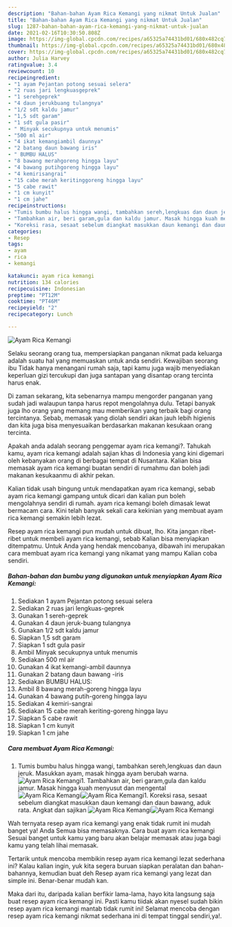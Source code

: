 ```yaml
---
description: "Bahan-bahan Ayam Rica Kemangi yang nikmat Untuk Jualan"
title: "Bahan-bahan Ayam Rica Kemangi yang nikmat Untuk Jualan"
slug: 1287-bahan-bahan-ayam-rica-kemangi-yang-nikmat-untuk-jualan
date: 2021-02-16T10:30:50.808Z
image: https://img-global.cpcdn.com/recipes/a65325a74431bd01/680x482cq70/ayam-rica-kemangi-foto-resep-utama.jpg
thumbnail: https://img-global.cpcdn.com/recipes/a65325a74431bd01/680x482cq70/ayam-rica-kemangi-foto-resep-utama.jpg
cover: https://img-global.cpcdn.com/recipes/a65325a74431bd01/680x482cq70/ayam-rica-kemangi-foto-resep-utama.jpg
author: Julia Harvey
ratingvalue: 3.4
reviewcount: 10
recipeingredient:
- "1 ayam Pejantan potong sesuai selera"
- "2 ruas jari lengkuasgeprek"
- "1 serehgeprek"
- "4 daun jerukbuang tulangnya"
- "1/2 sdt kaldu jamur"
- "1,5 sdt garam"
- "1 sdt gula pasir"
- " Minyak secukupnya untuk menumis"
- "500 ml air"
- "4 ikat kemangiambil daunnya"
- "2 batang daun bawang iris"
- " BUMBU HALUS"
- "8 bawang merahgoreng hingga layu"
- "4 bawang putihgoreng hingga layu"
- "4 kemirisangrai"
- "15 cabe merah keritinggoreng hingga layu"
- "5 cabe rawit"
- "1 cm kunyit"
- "1 cm jahe"
recipeinstructions:
- "Tumis bumbu halus hingga wangi, tambahkan sereh,lengkuas dan daun jeruk. Masukkan ayam, masak hingga ayam berubah warna."
- "Tambahkan air, beri garam,gula dan kaldu jamur. Masak hingga kuah menyusut dan mengental"
- "Koreksi rasa, sesaat sebelum diangkat masukkan daun kemangi dan daun bawang, aduk rata. Angkat dan sajikan"
categories:
- Resep
tags:
- ayam
- rica
- kemangi

katakunci: ayam rica kemangi 
nutrition: 134 calories
recipecuisine: Indonesian
preptime: "PT12M"
cooktime: "PT46M"
recipeyield: "2"
recipecategory: Lunch

---
```



![Ayam Rica Kemangi](https://img-global.cpcdn.com/recipes/a65325a74431bd01/680x482cq70/ayam-rica-kemangi-foto-resep-utama.jpg)

Selaku seorang orang tua, mempersiapkan panganan nikmat pada keluarga adalah suatu hal yang memuaskan untuk anda sendiri. Kewajiban seorang ibu Tidak hanya menangani rumah saja, tapi kamu juga wajib menyediakan keperluan gizi tercukupi dan juga santapan yang disantap orang tercinta harus enak.

Di zaman  sekarang, kita sebenarnya mampu mengorder panganan yang sudah jadi walaupun tanpa harus repot mengolahnya dulu. Tetapi banyak juga lho orang yang memang mau memberikan yang terbaik bagi orang tercintanya. Sebab, memasak yang diolah sendiri akan jauh lebih higienis dan kita juga bisa menyesuaikan berdasarkan makanan kesukaan orang tercinta. 



Apakah anda adalah seorang penggemar ayam rica kemangi?. Tahukah kamu, ayam rica kemangi adalah sajian khas di Indonesia yang kini digemari oleh kebanyakan orang di berbagai tempat di Nusantara. Kalian bisa memasak ayam rica kemangi buatan sendiri di rumahmu dan boleh jadi makanan kesukaanmu di akhir pekan.

Kalian tidak usah bingung untuk mendapatkan ayam rica kemangi, sebab ayam rica kemangi gampang untuk dicari dan kalian pun boleh mengolahnya sendiri di rumah. ayam rica kemangi boleh dimasak lewat bermacam cara. Kini telah banyak sekali cara kekinian yang membuat ayam rica kemangi semakin lebih lezat.

Resep ayam rica kemangi pun mudah untuk dibuat, lho. Kita jangan ribet-ribet untuk membeli ayam rica kemangi, sebab Kalian bisa menyiapkan ditempatmu. Untuk Anda yang hendak mencobanya, dibawah ini merupakan cara membuat ayam rica kemangi yang nikamat yang mampu Kalian coba sendiri.

<!--inarticleads1-->

##### Bahan-bahan dan bumbu yang digunakan untuk menyiapkan Ayam Rica Kemangi:

1. Sediakan 1 ayam Pejantan potong sesuai selera
1. Sediakan 2 ruas jari lengkuas-geprek
1. Gunakan 1 sereh-geprek
1. Gunakan 4 daun jeruk-buang tulangnya
1. Gunakan 1/2 sdt kaldu jamur
1. Siapkan 1,5 sdt garam
1. Siapkan 1 sdt gula pasir
1. Ambil  Minyak secukupnya untuk menumis
1. Sediakan 500 ml air
1. Gunakan 4 ikat kemangi-ambil daunnya
1. Gunakan 2 batang daun bawang -iris
1. Sediakan  BUMBU HALUS:
1. Ambil 8 bawang merah-goreng hingga layu
1. Gunakan 4 bawang putih-goreng hingga layu
1. Sediakan 4 kemiri-sangrai
1. Sediakan 15 cabe merah keriting-goreng hingga layu
1. Siapkan 5 cabe rawit
1. Siapkan 1 cm kunyit
1. Siapkan 1 cm jahe




<!--inarticleads2-->

##### Cara membuat Ayam Rica Kemangi:

1. Tumis bumbu halus hingga wangi, tambahkan sereh,lengkuas dan daun jeruk. Masukkan ayam, masak hingga ayam berubah warna.
<img src="//assets-global.cpcdn.com/assets/icons/button_play-2c75c40dde080a61004c1f40b05d8f140eaff45d7e9e6481dc71c63d2e7c4909.png" alt="Ayam Rica Kemangi">1. Tambahkan air, beri garam,gula dan kaldu jamur. Masak hingga kuah menyusut dan mengental
<img src="//assets-global.cpcdn.com/assets/icons/button_play-2c75c40dde080a61004c1f40b05d8f140eaff45d7e9e6481dc71c63d2e7c4909.png" alt="Ayam Rica Kemangi"><img src="//assets-global.cpcdn.com/assets/icons/button_play-2c75c40dde080a61004c1f40b05d8f140eaff45d7e9e6481dc71c63d2e7c4909.png" alt="Ayam Rica Kemangi">1. Koreksi rasa, sesaat sebelum diangkat masukkan daun kemangi dan daun bawang, aduk rata. Angkat dan sajikan
<img src="//assets-global.cpcdn.com/assets/icons/button_play-2c75c40dde080a61004c1f40b05d8f140eaff45d7e9e6481dc71c63d2e7c4909.png" alt="Ayam Rica Kemangi"><img src="//assets-global.cpcdn.com/assets/icons/button_play-2c75c40dde080a61004c1f40b05d8f140eaff45d7e9e6481dc71c63d2e7c4909.png" alt="Ayam Rica Kemangi">



Wah ternyata resep ayam rica kemangi yang enak tidak rumit ini mudah banget ya! Anda Semua bisa memasaknya. Cara buat ayam rica kemangi Sesuai banget untuk kamu yang baru akan belajar memasak atau juga bagi kamu yang telah lihai memasak.

Tertarik untuk mencoba membikin resep ayam rica kemangi lezat sederhana ini? Kalau kalian ingin, yuk kita segera buruan siapkan peralatan dan bahan-bahannya, kemudian buat deh Resep ayam rica kemangi yang lezat dan simple ini. Benar-benar mudah kan. 

Maka dari itu, daripada kalian berfikir lama-lama, hayo kita langsung saja buat resep ayam rica kemangi ini. Pasti kamu tiidak akan nyesel sudah bikin resep ayam rica kemangi mantab tidak rumit ini! Selamat mencoba dengan resep ayam rica kemangi nikmat sederhana ini di tempat tinggal sendiri,ya!.

